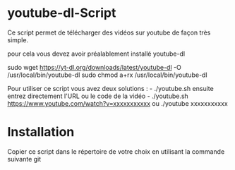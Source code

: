 # youtube-dl-Script
Ce script permet de télécharger des vidéos sur youtube de façon très simple.

  pour cela vous devez avoir préalablement installé youtube-dl
  
  sudo wget https://yt-dl.org/downloads/latest/youtube-dl -O /usr/local/bin/youtube-dl
  sudo chmod a+rx /usr/local/bin/youtube-dl
  
  Pour utiliser ce script vous avez deux solutions :
    - ./youtube.sh ensuite entrez directement l'URL ou le code de la vidéo
    - ./youtube.sh https://www.youtube.com/watch?v=xxxxxxxxxxx ou ./youtube xxxxxxxxxxx

# Installation 

Copier ce script dans le répertoire de votre choix en utilisant la commande suivante
git 
